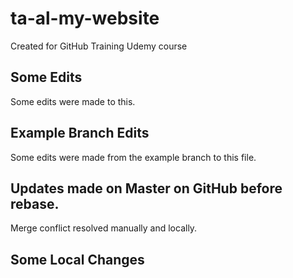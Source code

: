 # ta-al-my-website
Created for GitHub Training Udemy course

## Some Edits
Some edits were made to this.

## Example Branch Edits
Some edits were made from the example branch to this file.

## Updates made on Master on GitHub before rebase.

Merge conflict resolved manually and locally.

## Some Local Changes